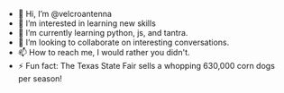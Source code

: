 - 👋 Hi, I’m @velcroantenna
- 👀 I’m interested in learning new skills
- 🌱 I’m currently learning python, js, and tantra. 
- 💞️ I’m looking to collaborate on interesting conversations. 
- 📫 How to reach me, I would rather you didn't. 
- ⚡ Fun fact: The Texas State Fair sells a whopping 630,000 corn dogs per season! 

<!---
velcroantenna/velcroantenna is a ✨ special ✨ repository because its `README.md` (this file) appears on your GitHub profile.
You can click the Preview link to take a look at your changes.
--->
